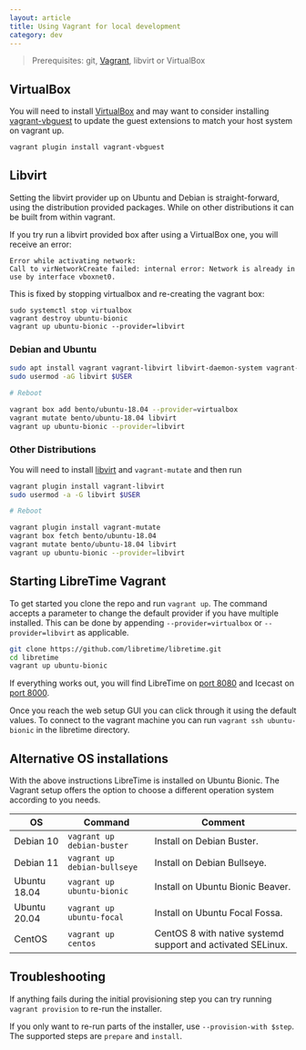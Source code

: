 ```yaml
---
layout: article
title: Using Vagrant for local development
category: dev
---
```


> Prerequisites: git, [Vagrant](https://vagrantup.com), libvirt or VirtualBox

## VirtualBox

You will need to install [VirtualBox](https://www.virtualbox.org) and may want to consider
installing [vagrant-vbguest](https://github.com/dotless-de/vagrant-vbguest) to update the
guest extensions to match your host system on vagrant up.

```bash
vagrant plugin install vagrant-vbguest
```

## Libvirt

Setting the libvirt provider up on Ubuntu and Debian is straight-forward,
using the distribution provided packages. While on
other distributions it can be built from within vagrant.

If you try run a libvirt provided box after using a VirtualBox one, you will receive an
error:

```
Error while activating network:
Call to virNetworkCreate failed: internal error: Network is already in use by interface vboxnet0.
```

This is fixed by stopping virtualbox and re-creating the vagrant box:

```
sudo systemctl stop virtualbox
vagrant destroy ubuntu-bionic
vagrant up ubuntu-bionic --provider=libvirt
```

### Debian and Ubuntu

```bash
sudo apt install vagrant vagrant-libvirt libvirt-daemon-system vagrant-mutate libvirt-dev
sudo usermod -aG libvirt $USER

# Reboot

vagrant box add bento/ubuntu-18.04 --provider=virtualbox
vagrant mutate bento/ubuntu-18.04 libvirt
vagrant up ubuntu-bionic --provider=libvirt
```

### Other Distributions

You will need to install [libvirt](https://libvirt.org/) and `vagrant-mutate` and then run

```bash
vagrant plugin install vagrant-libvirt
sudo usermod -a -G libvirt $USER

# Reboot

vagrant plugin install vagrant-mutate
vagrant box fetch bento/ubuntu-18.04
vagrant mutate bento/ubuntu-18.04 libvirt
vagrant up ubuntu-bionic --provider=libvirt
```

## Starting LibreTime Vagrant

To get started you clone the repo and run `vagrant up`. The command accepts a parameter to
change the default provider if you have multiple installed. This can be done by appending
`--provider=virtualbox` or `--provider=libvirt` as applicable.

```bash
git clone https://github.com/libretime/libretime.git
cd libretime
vagrant up ubuntu-bionic
```

If everything works out, you will find LibreTime on [port 8080](http://localhost:8080)
and Icecast on [port 8000](http://localhost:8000).

Once you reach the web setup GUI you can click through it using the default values. To
connect to the vagrant machine you can run `vagrant ssh ubuntu-bionic` in the libretime
directory.

## Alternative OS installations

With the above instructions LibreTime is installed on Ubuntu Bionic. The Vagrant setup
offers the option to choose a different operation system according to you needs.

| OS           | Command                      | Comment                                                     |
| ------------ | ---------------------------- | ----------------------------------------------------------- |
| Debian 10    | `vagrant up debian-buster`   | Install on Debian Buster.                                   |
| Debian 11    | `vagrant up debian-bullseye` | Install on Debian Bullseye.                                 |
| Ubuntu 18.04 | `vagrant up ubuntu-bionic`   | Install on Ubuntu Bionic Beaver.                            |
| Ubuntu 20.04 | `vagrant up ubuntu-focal`    | Install on Ubuntu Focal Fossa.                              |
| CentOS       | `vagrant up centos`          | CentOS 8 with native systemd support and activated SELinux. |

## Troubleshooting

If anything fails during the initial provisioning step you can try running `vagrant provision`
to re-run the installer.

If you only want to re-run parts of the installer, use `--provision-with $step`. The
supported steps are `prepare` and `install`.
